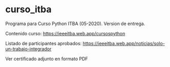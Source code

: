 # curso_itba
Programa para Curso Python ITBA (05-2020). Version de entrega.

Contenido curso: https://ieeeitba.web.app/cursospython

Listado de participantes aprobados: https://ieeeitba.web.app/noticias/solo-un-trabajo-integrador

Ver certificado adjunto en formato PDF
